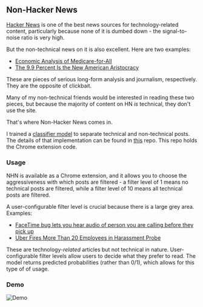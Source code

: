 ## Non-Hacker News

[Hacker News](https://news.ycombinator.com) is one of the best news sources for technology-related content, particularly because none of it is dumbed down - the signal-to-noise ratio is very high.

But the non-technical news on it is also excellent. Here are two examples:

- [Economic Analysis of Medicare-for-All](https://news.ycombinator.com/item?id=18613722)
- [The 9.9 Percent Is the New American Aristocracy](https://news.ycombinator.com/item?id=17172546)

These are pieces of serious long-form analysis and journalism, respectively. They are the opposite of clickbait.

Many of my non-technical friends would be interested in reading these two pieces, but because the majority of content on HN _is_ technical, they don't use the site.

That's where Non-Hacker News comes in.

I trained a [classifier model](https://github.com/yuriybash/non-hacker-news/tree/master/models) to separate technical and non-technical posts. The details of that implementation can be found in [this](https://github.com/yuriybash/non-hacker-news) repo. This repo holds the Chrome extension code.

### Usage

NHN is available as a Chrome extension, and it allows you to choose the aggressiveness with which posts are filtered - a filter level of 1 means no technical posts are filtered, while a filter level of 10 means all technical posts are filtered.

A user-configurable filter level is crucial because there is a large grey area. Examples:

- [FaceTime bug lets you hear audio of person you are calling before they pick up ](https://news.ycombinator.com/item?id=19022353)
- [	Uber Fires More Than 20 Employees in Harassment Probe](https://news.ycombinator.com/item?id=14499294)

These are technology-_related_ articles but not technical in nature. User-configurable filter levels allow users to decide what they prefer to read. The model returns predicted probabilities (rather than 0/1), which allows for this type of of usage. 

### Demo

![Demo](https://github.com/yuriybash/non-hacker-news-chrome/blob/master/assets/non_hn_news_preview.gif)
